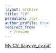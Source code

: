 ```yaml
---
layout: archive
title: "CV"
permalink: /cv/
author_profile: true
redirect_from:
  - /resume
---
```


[My CV: tianyiye_cv.pdf](https://tianyiye98.github.io/page/files/DLMI_Report.pdf)

